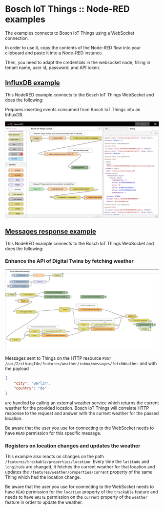 # Bosch IoT Things :: Node-RED examples

The examples connects to Bosch IoT Things using a WebSocket connection.

In order to use it, copy the contents of the Node-RED flow into your clipboard and paste it into a Node-RED instance.

Then, you need to adapt the credentials in the websocket node, filling in tenant name, user id, password, and API token.


## [InfluxDB example](influxdb)

This NodeRED example connects to the Bosch IoT Things WebSocket and does the following:

Prepares inserting events consumed from Bosch IoT Things into an InfluxDB.

![Node-RED Screenshot](influxdb/NodeRED-Example.png)


## [Messages response example](message)

This NodeRED example connects to the Bosch IoT Things WebSocket and does the following:

### Enhance the API of Digital Twins by fetching weather

![Node-RED Messages Example Screenshot](messages/nodered-messages-example.png)

Messages sent to Things on the HTTP resource `POST /api/2/<thingId>/features/weather/inbox/messages/fetchWeather`
and with the payload

```json
{
    "city": "Berlin",
    "country": "de"
}
```

are handled by calling an external weather service which returns the current weather
for the provided location. Bosch IoT Things will correlate HTTP response to the request
and answer with the current weather for the passed location.

Be aware that the user you use for connecting to the WebSocket needs to have `READ` permission for
this specific message.


### Registers on location changes and updates the weather

This example also reacts on changes on the path `/features/trackable/properties/location`.
Every time the `latitude` and `longitude` are changed, it fetches the current weather
for that location and updates the `/features/weather/properties/current` property
of the same Thing which had the location change.

Be aware that the user you use for connecting to the WebSocket needs to have `READ` permission for
the `location` property of the `trackable` feature and needs to have `WRITE` permission
on the `current` property of the `weather` feature in order to update the weather.
